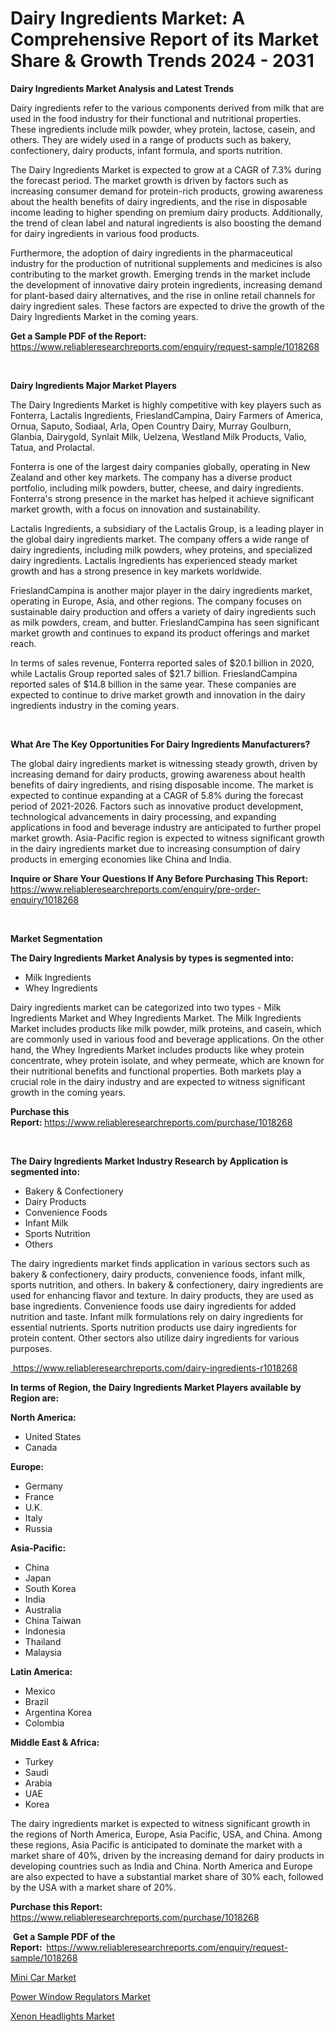 <p><h1>Dairy Ingredients Market: A Comprehensive Report of its Market Share & Growth Trends 2024 - 2031</h1></p><p><strong>Dairy Ingredients Market Analysis and Latest Trends</strong></p>
<p><p>Dairy ingredients refer to the various components derived from milk that are used in the food industry for their functional and nutritional properties. These ingredients include milk powder, whey protein, lactose, casein, and others. They are widely used in a range of products such as bakery, confectionery, dairy products, infant formula, and sports nutrition.</p><p>The Dairy Ingredients Market is expected to grow at a CAGR of 7.3% during the forecast period. The market growth is driven by factors such as increasing consumer demand for protein-rich products, growing awareness about the health benefits of dairy ingredients, and the rise in disposable income leading to higher spending on premium dairy products. Additionally, the trend of clean label and natural ingredients is also boosting the demand for dairy ingredients in various food products.</p><p>Furthermore, the adoption of dairy ingredients in the pharmaceutical industry for the production of nutritional supplements and medicines is also contributing to the market growth. Emerging trends in the market include the development of innovative dairy protein ingredients, increasing demand for plant-based dairy alternatives, and the rise in online retail channels for dairy ingredient sales. These factors are expected to drive the growth of the Dairy Ingredients Market in the coming years.</p></p>
<p><strong>Get a Sample PDF of the Report:&nbsp;</strong> <a href="https://www.reliableresearchreports.com/enquiry/request-sample/1018268">https://www.reliableresearchreports.com/enquiry/request-sample/1018268</a></p>
<p>&nbsp;</p>
<p><strong>Dairy Ingredients Major Market Players</strong></p>
<p><p>The Dairy Ingredients Market is highly competitive with key players such as Fonterra, Lactalis Ingredients, FrieslandCampina, Dairy Farmers of America, Ornua, Saputo, Sodiaal, Arla, Open Country Dairy, Murray Goulburn, Glanbia, Dairygold, Synlait Milk, Uelzena, Westland Milk Products, Valio, Tatua, and Prolactal.</p><p>Fonterra is one of the largest dairy companies globally, operating in New Zealand and other key markets. The company has a diverse product portfolio, including milk powders, butter, cheese, and dairy ingredients. Fonterra's strong presence in the market has helped it achieve significant market growth, with a focus on innovation and sustainability.</p><p>Lactalis Ingredients, a subsidiary of the Lactalis Group, is a leading player in the global dairy ingredients market. The company offers a wide range of dairy ingredients, including milk powders, whey proteins, and specialized dairy ingredients. Lactalis Ingredients has experienced steady market growth and has a strong presence in key markets worldwide.</p><p>FrieslandCampina is another major player in the dairy ingredients market, operating in Europe, Asia, and other regions. The company focuses on sustainable dairy production and offers a variety of dairy ingredients such as milk powders, cream, and butter. FrieslandCampina has seen significant market growth and continues to expand its product offerings and market reach.</p><p>In terms of sales revenue, Fonterra reported sales of $20.1 billion in 2020, while Lactalis Group reported sales of $21.7 billion. FrieslandCampina reported sales of $14.8 billion in the same year. These companies are expected to continue to drive market growth and innovation in the dairy ingredients industry in the coming years.</p></p>
<p>&nbsp;</p>
<p><strong>What Are The Key Opportunities For Dairy Ingredients Manufacturers?</strong></p>
<p><p>The global dairy ingredients market is witnessing steady growth, driven by increasing demand for dairy products, growing awareness about health benefits of dairy ingredients, and rising disposable income. The market is expected to continue expanding at a CAGR of 5.8% during the forecast period of 2021-2026. Factors such as innovative product development, technological advancements in dairy processing, and expanding applications in food and beverage industry are anticipated to further propel market growth. Asia-Pacific region is expected to witness significant growth in the dairy ingredients market due to increasing consumption of dairy products in emerging economies like China and India.</p></p>
<p><strong>Inquire or Share Your Questions If Any Before Purchasing This Report:</strong> <a href="https://www.reliableresearchreports.com/enquiry/pre-order-enquiry/1018268">https://www.reliableresearchreports.com/enquiry/pre-order-enquiry/1018268</a></p>
<p>&nbsp;</p>
<p><strong>Market Segmentation</strong></p>
<p><strong>The Dairy Ingredients Market Analysis by types is segmented into:</strong></p>
<p><ul><li>Milk Ingredients</li><li>Whey Ingredients</li></ul></p>
<p><p>Dairy ingredients market can be categorized into two types - Milk Ingredients Market and Whey Ingredients Market. The Milk Ingredients Market includes products like milk powder, milk proteins, and casein, which are commonly used in various food and beverage applications. On the other hand, the Whey Ingredients Market includes products like whey protein concentrate, whey protein isolate, and whey permeate, which are known for their nutritional benefits and functional properties. Both markets play a crucial role in the dairy industry and are expected to witness significant growth in the coming years.</p></p>
<p><strong>Purchase this Report:&nbsp;</strong><a href="https://www.reliableresearchreports.com/purchase/1018268">https://www.reliableresearchreports.com/purchase/1018268</a></p>
<p>&nbsp;</p>
<p><strong>The Dairy Ingredients Market Industry Research by Application is segmented into:</strong></p>
<p><ul><li>Bakery & Confectionery</li><li>Dairy Products</li><li>Convenience Foods</li><li>Infant Milk</li><li>Sports Nutrition</li><li>Others</li></ul></p>
<p><p>The dairy ingredients market finds application in various sectors such as bakery & confectionery, dairy products, convenience foods, infant milk, sports nutrition, and others. In bakery & confectionery, dairy ingredients are used for enhancing flavor and texture. In dairy products, they are used as base ingredients. Convenience foods use dairy ingredients for added nutrition and taste. Infant milk formulations rely on dairy ingredients for essential nutrients. Sports nutrition products use dairy ingredients for protein content. Other sectors also utilize dairy ingredients for various purposes.</p></p>
<p><a href="https://www.reliableresearchreports.com/dairy-ingredients-r1018268">&nbsp;https://www.reliableresearchreports.com/dairy-ingredients-r1018268</a></p>
<p><strong>In terms of Region, the Dairy Ingredients Market Players available by Region are:</strong></p>
<p>
    <p> <strong> North America: </strong>
        <ul>
            <li>United States</li>
            <li>Canada</li>
        </ul>
        </p> 
    <p> <strong> Europe: </strong>
        <ul>
            <li>Germany</li>
            <li>France</li>
            <li>U.K.</li>
            <li>Italy</li>
            <li>Russia</li>
        </ul>
        </p> 
    <p> <strong> Asia-Pacific: </strong>
        <ul>
            <li>China</li>
            <li>Japan</li>
            <li>South Korea</li>
            <li>India</li>
            <li>Australia</li>
            <li>China Taiwan</li>
            <li>Indonesia</li>
            <li>Thailand</li>
            <li>Malaysia</li>
        </ul>
        </p> 
    <p> <strong> Latin America: </strong>
        <ul>
            <li>Mexico</li>
            <li>Brazil</li>
            <li>Argentina Korea</li>
            <li>Colombia</li>
        </ul>
        </p> 
    <p> <strong> Middle East & Africa: </strong>
        <ul>
            <li>Turkey</li>
            <li>Saudi</li>
            <li>Arabia</li>
            <li>UAE</li>
            <li>Korea</li>
        </ul>
    </p>
    </p>
<p><p>The dairy ingredients market is expected to witness significant growth in the regions of North America, Europe, Asia Pacific, USA, and China. Among these regions, Asia Pacific is anticipated to dominate the market with a market share of 40%, driven by the increasing demand for dairy products in developing countries such as India and China. North America and Europe are also expected to have a substantial market share of 30% each, followed by the USA with a market share of 20%.</p></p>
<p><strong>Purchase this Report: </strong><a href="https://www.reliableresearchreports.com/purchase/1018268">https://www.reliableresearchreports.com/purchase/1018268</a></p>
<p>&nbsp;<strong>Get a Sample PDF of the Report:&nbsp;&nbsp;</strong><a href="https://www.reliableresearchreports.com/enquiry/request-sample/1018268">https://www.reliableresearchreports.com/enquiry/request-sample/1018268</a></p>
<p><strong></strong></p>
<p><p><a href="https://www.linkedin.com/pulse/mini-car-market-share-amp-new-trends-analysis-report-type-mqalc?trackingId=V5EQdNKOgqv4HHqTIjhjWg%3D%3D">Mini Car Market</a></p><p><a href="https://www.linkedin.com/pulse/power-window-regulators-market-dynamics-2024-2031-also-its-trends-nmcyf?trackingId=2y0cTQPtWVFaHiIRd7FzeA%3D%3D">Power Window Regulators Market</a></p><p><a href="https://www.linkedin.com/pulse/xenon-headlights-market-research-report-reveals-latest-trends-fbqne?trackingId=8UCdI5jwxIMRBjLgxcWQbw%3D%3D">Xenon Headlights Market</a></p></p>